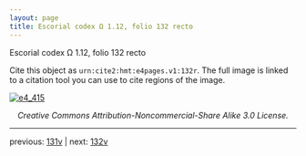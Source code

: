 ```yaml
---
layout: page
title: Escorial codex Ω 1.12, folio 132 recto
---
```


Escorial codex Ω 1.12, folio 132 recto

Cite this object as `urn:cite2:hmt:e4pages.v1:132r`.  The full image is linked to a citation tool you can use to cite regions of the image.

[![e4_415](http://www.homermultitext.org/iipsrv?IIIF=/project/homer/pyramidal/deepzoom/hmt/e4img/2017a/e4_415.tif/full/800,/0/default.jpg)](http://www.homermultitext.org/ict2/?urn=urn:cite2:hmt:e4img.2017a:e4_415) 

<p style="text-align: center; font-style: italic;">Creative Commons Attribution-Noncommercial-Share Alike 3.0 License.</p>

---

previous: [131v](../131v/) | next: [132v](../132v/)
